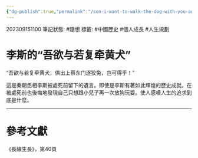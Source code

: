 ```yaml
---
{"dg-publish":true,"permalink":"/son-i-want-to-walk-the-dog-with-you-again/"}
---
```


202309151100
筆記狀態: #隨想
標籤: #中國歷史 #個人成長 #人生規劃 

# 李斯的“吾欲与若复牵黄犬”

“吾欲与若复牵黄犬，俱出上蔡东门逐狡兔，岂可得乎！”

這是秦朝丞相李斯被處死前留下的遺言。即使是李斯有著如此輝煌的歷史成就。在被處死前也後悔地發現自己只想跟小兒子再一次放狗玩耍。使人感嘆人生的追求到底是什麼。

---
# 參考文獻

《長線生長》，第40頁
